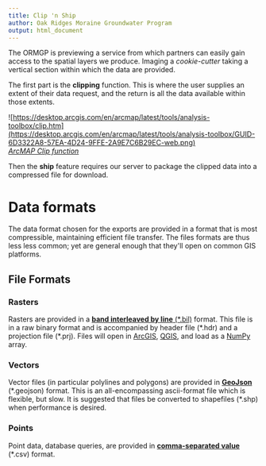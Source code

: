 ```yaml
---
title: Clip 'n Ship
author: Oak Ridges Moraine Groundwater Program
output: html_document
---
```


The ORMGP is previewing a service from which partners can easily gain access to the spatial layers we produce.  Imaging a *cookie-cutter* taking a vertical section within which the data are provided.

The first part is the **clipping** function. This is where the user supplies an extent of their data request, and the return is all the data available within those extents.

![https://desktop.arcgis.com/en/arcmap/latest/tools/analysis-toolbox/clip.htm](https://desktop.arcgis.com/en/arcmap/latest/tools/analysis-toolbox/GUID-6D3322A8-57EA-4D24-9FFE-2A9E7C6B29EC-web.png) \
[*ArcMAP Clip function*](https://desktop.arcgis.com/en/arcmap/latest/tools/analysis-toolbox/clip.htm)


Then the **ship** feature requires our server to package the clipped data into a compressed file for download.  


# Data formats
The data format chosen for the exports are provided in a format that is most compressible, maintaining efficient file transfer. The files formats are thus less less common; yet are general enough that they'll open on common GIS platforms.

## File Formats

### Rasters
Rasters are provided in a [**band interleaved by line** (\*.bil)](https://desktop.arcgis.com/en/arcmap/10.5/manage-data/raster-and-images/bil-bip-and-bsq-raster-files.htm) format.  This file is in a raw binary format and is accompanied by header file (\*.hdr) and a projection file (\*.prj).  Files will open in [ArcGIS](https://www.arcgis.com/index.html), [QGIS](https://www.qgis.org/en/site/), and load as a [NumPy](https://numpy.org/) array.

### Vectors
Vector files (in particular polylines and polygons) are provided in [**GeoJson**](https://geojson.org/) (\*.geojson) format.  This is an all-encompassing ascii-format file which is flexible, but slow. It is suggested that files be converted to shapefiles (\*.shp) when performance is desired.

### Points
Point data, database queries, are provided in [**comma-separated value**]() (\*.csv) format.
